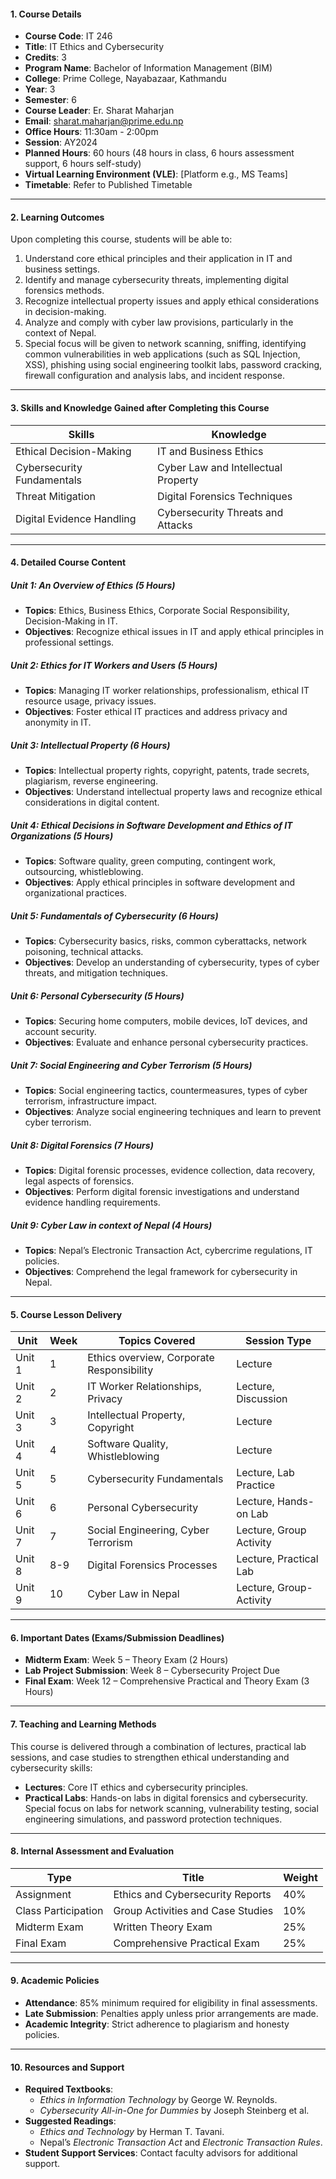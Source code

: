 #### 1. Course Details
- **Course Code**: IT 246
- **Title**: IT Ethics and Cybersecurity
- **Credits**: 3
- **Program Name**: Bachelor of Information Management (BIM)
- **College**: Prime College, Nayabazaar, Kathmandu
- **Year**: 3
- **Semester**: 6
- **Course Leader**: Er. Sharat Maharjan
- **Email**: sharat.maharjan@prime.edu.np
- **Office Hours**: 11:30am - 2:00pm
- **Session**: AY2024
- **Planned Hours**: 60 hours (48 hours in class, 6 hours assessment support, 6 hours self-study)
- **Virtual Learning Environment (VLE)**: [Platform e.g., MS Teams]
- **Timetable**: Refer to Published Timetable

---

#### 2. Learning Outcomes
Upon completing this course, students will be able to:
1. Understand core ethical principles and their application in IT and business settings.
2. Identify and manage cybersecurity threats, implementing digital forensics methods.
3. Recognize intellectual property issues and apply ethical considerations in decision-making.
4. Analyze and comply with cyber law provisions, particularly in the context of Nepal.
5. Special focus will be given to network scanning, sniffing, identifying common vulnerabilities in web applications (such as SQL Injection, XSS), phishing using social engineering toolkit labs, password cracking, firewall configuration and analysis labs, and incident response.

---

#### 3. Skills and Knowledge Gained after Completing this Course

| Skills                    | Knowledge                               |
|---------------------------|-----------------------------------------|
| Ethical Decision-Making   | IT and Business Ethics                 |
| Cybersecurity Fundamentals| Cyber Law and Intellectual Property    |
| Threat Mitigation         | Digital Forensics Techniques           |
| Digital Evidence Handling | Cybersecurity Threats and Attacks      |

---

#### 4. Detailed Course Content

##### **Unit 1: An Overview of Ethics** (5 Hours)
- **Topics**: Ethics, Business Ethics, Corporate Social Responsibility, Decision-Making in IT.
- **Objectives**: Recognize ethical issues in IT and apply ethical principles in professional settings.

##### **Unit 2: Ethics for IT Workers and Users** (5 Hours)
- **Topics**: Managing IT worker relationships, professionalism, ethical IT resource usage, privacy issues.
- **Objectives**: Foster ethical IT practices and address privacy and anonymity in IT.

##### **Unit 3: Intellectual Property** (6 Hours)
- **Topics**: Intellectual property rights, copyright, patents, trade secrets, plagiarism, reverse engineering.
- **Objectives**: Understand intellectual property laws and recognize ethical considerations in digital content.

##### **Unit 4: Ethical Decisions in Software Development and Ethics of IT Organizations** (5 Hours)
- **Topics**: Software quality, green computing, contingent work, outsourcing, whistleblowing.
- **Objectives**: Apply ethical principles in software development and organizational practices.

##### **Unit 5: Fundamentals of Cybersecurity** (6 Hours)
- **Topics**: Cybersecurity basics, risks, common cyberattacks, network poisoning, technical attacks.
- **Objectives**: Develop an understanding of cybersecurity, types of cyber threats, and mitigation techniques.

##### **Unit 6: Personal Cybersecurity** (5 Hours)
- **Topics**: Securing home computers, mobile devices, IoT devices, and account security.
- **Objectives**: Evaluate and enhance personal cybersecurity practices.

##### **Unit 7: Social Engineering and Cyber Terrorism** (5 Hours)
- **Topics**: Social engineering tactics, countermeasures, types of cyber terrorism, infrastructure impact.
- **Objectives**: Analyze social engineering techniques and learn to prevent cyber terrorism.

##### **Unit 8: Digital Forensics** (7 Hours)
- **Topics**: Digital forensic processes, evidence collection, data recovery, legal aspects of forensics.
- **Objectives**: Perform digital forensic investigations and understand evidence handling requirements.

##### **Unit 9: Cyber Law in context of Nepal** (4 Hours)
- **Topics**: Nepal’s Electronic Transaction Act, cybercrime regulations, IT policies.
- **Objectives**: Comprehend the legal framework for cybersecurity in Nepal.

---

#### 5. Course Lesson Delivery

| Unit        | Week   | Topics Covered                           | Session Type          |
|-------------|--------|------------------------------------------|------------------------|
| Unit 1      | 1      | Ethics overview, Corporate Responsibility| Lecture                |
| Unit 2      | 2      | IT Worker Relationships, Privacy         | Lecture, Discussion    |
| Unit 3      | 3      | Intellectual Property, Copyright         | Lecture                |
| Unit 4      | 4      | Software Quality, Whistleblowing         | Lecture                |
| Unit 5      | 5      | Cybersecurity Fundamentals               | Lecture, Lab Practice  |
| Unit 6      | 6      | Personal Cybersecurity                   | Lecture, Hands-on Lab  |
| Unit 7      | 7      | Social Engineering, Cyber Terrorism      | Lecture, Group Activity|
| Unit 8      | 8-9    | Digital Forensics Processes              | Lecture, Practical Lab |
| Unit 9      | 10     | Cyber Law in Nepal                       | Lecture, Group-Activity|

---

#### 6. Important Dates (Exams/Submission Deadlines)
- **Midterm Exam**: Week 5 – Theory Exam (2 Hours)
- **Lab Project Submission**: Week 8 – Cybersecurity Project Due
- **Final Exam**: Week 12 – Comprehensive Practical and Theory Exam (3 Hours)

---

#### 7. Teaching and Learning Methods
This course is delivered through a combination of lectures, practical lab sessions, and case studies to strengthen ethical understanding and cybersecurity skills:
- **Lectures**: Core IT ethics and cybersecurity principles.
- **Practical Labs**: Hands-on labs in digital forensics and cybersecurity. Special focus on labs for network scanning, vulnerability testing, social engineering simulations, and password protection techniques.

---

#### 8. Internal Assessment and Evaluation

| Type            | Title                              | Weight    |
|-----------------|------------------------------------|-----------|
| Assignment      | Ethics and Cybersecurity Reports   | 40%       |
| Class Participation | Group Activities and Case Studies | 10%       |
| Midterm Exam    | Written Theory Exam                | 25%       |
| Final Exam      | Comprehensive Practical Exam       | 25%       |

---

#### 9. Academic Policies
- **Attendance**: 85% minimum required for eligibility in final assessments.
- **Late Submission**: Penalties apply unless prior arrangements are made.
- **Academic Integrity**: Strict adherence to plagiarism and honesty policies.

---

#### 10. Resources and Support

- **Required Textbooks**:
  - *Ethics in Information Technology* by George W. Reynolds.
  - *Cybersecurity All-in-One for Dummies* by Joseph Steinberg et al.
- **Suggested Readings**:
  - *Ethics and Technology* by Herman T. Tavani.
  - Nepal’s *Electronic Transaction Act* and *Electronic Transaction Rules*.
- **Student Support Services**: Contact faculty advisors for additional support.

